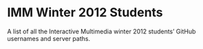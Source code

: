 # IMM Winter 2012 Students

A list of all the Interactive Multimedia winter 2012 students’ GitHub usernames and server paths.
